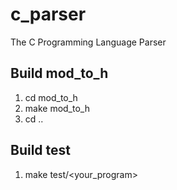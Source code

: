 # c_parser
The C Programming Language Parser

## Build mod_to_h
1. cd mod_to_h
2. make mod_to_h
3. cd ..

## Build test
1. make test/<your_program>

